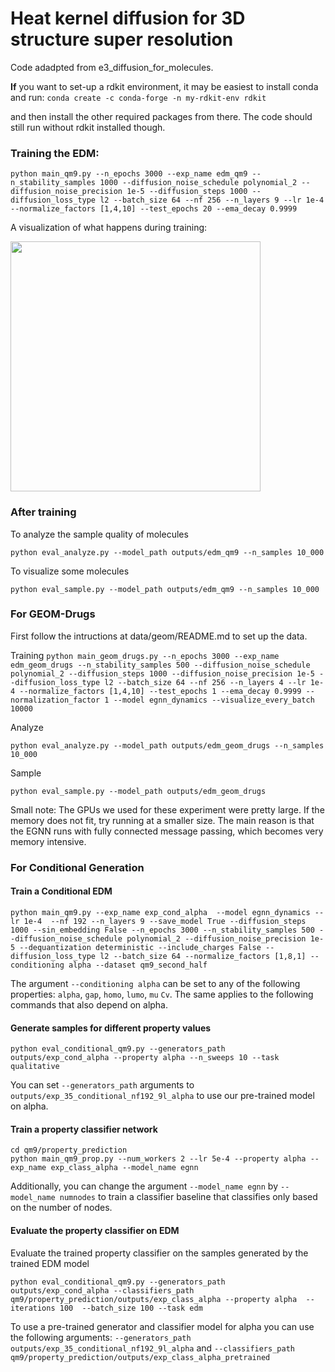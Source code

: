 # Heat kernel diffusion for 3D structure super resolution

Code adadpted from e3_diffusion_for_molecules.

**If** you want to set-up a rdkit environment, it may be easiest to install conda and run:
``conda create -c conda-forge -n my-rdkit-env rdkit``

and then install the other required packages from there. The code should still run without rdkit installed though.


### Training the EDM:

```python main_qm9.py --n_epochs 3000 --exp_name edm_qm9 --n_stability_samples 1000 --diffusion_noise_schedule polynomial_2 --diffusion_noise_precision 1e-5 --diffusion_steps 1000 --diffusion_loss_type l2 --batch_size 64 --nf 256 --n_layers 9 --lr 1e-4 --normalize_factors [1,4,10] --test_epochs 20 --ema_decay 0.9999```


A visualization of what happens during training:

<img src="equivariant_diffusion/training.png" width="400">


### After training

To analyze the sample quality of molecules

```python eval_analyze.py --model_path outputs/edm_qm9 --n_samples 10_000```

To visualize some molecules

```python eval_sample.py --model_path outputs/edm_qm9 --n_samples 10_000```





### For GEOM-Drugs

First follow the intructions at data/geom/README.md to set up the data.

Training
```python main_geom_drugs.py --n_epochs 3000 --exp_name edm_geom_drugs --n_stability_samples 500 --diffusion_noise_schedule polynomial_2 --diffusion_steps 1000 --diffusion_noise_precision 1e-5 --diffusion_loss_type l2 --batch_size 64 --nf 256 --n_layers 4 --lr 1e-4 --normalize_factors [1,4,10] --test_epochs 1 --ema_decay 0.9999 --normalization_factor 1 --model egnn_dynamics --visualize_every_batch 10000```


Analyze

```python eval_analyze.py --model_path outputs/edm_geom_drugs --n_samples 10_000```

Sample

```python eval_sample.py --model_path outputs/edm_geom_drugs```


Small note: The GPUs we used for these experiment were pretty large. If the memory does not fit, try running at a smaller size. The main reason is that the EGNN runs with fully connected message passing, which becomes very memory intensive.

### For Conditional Generation

#### Train a Conditional EDM

```python main_qm9.py --exp_name exp_cond_alpha  --model egnn_dynamics --lr 1e-4  --nf 192 --n_layers 9 --save_model True --diffusion_steps 1000 --sin_embedding False --n_epochs 3000 --n_stability_samples 500 --diffusion_noise_schedule polynomial_2 --diffusion_noise_precision 1e-5 --dequantization deterministic --include_charges False --diffusion_loss_type l2 --batch_size 64 --normalize_factors [1,8,1] --conditioning alpha --dataset qm9_second_half```

The argument `--conditioning alpha` can be set to any of the following properties: `alpha`, `gap`, `homo`, `lumo`, `mu` `Cv`. The same applies to the following commands that also depend on alpha.

#### Generate samples for different property values

```python eval_conditional_qm9.py --generators_path outputs/exp_cond_alpha --property alpha --n_sweeps 10 --task qualitative```

You can set `--generators_path` arguments to `outputs/exp_35_conditional_nf192_9l_alpha` to use our pre-trained model on alpha.


#### Train a property classifier network 
```cd qm9/property_prediction```  
```python main_qm9_prop.py --num_workers 2 --lr 5e-4 --property alpha --exp_name exp_class_alpha --model_name egnn```

Additionally, you can change the argument `--model_name egnn` by `--model_name numnodes` to train a classifier baseline that classifies only based on the number of nodes.

#### Evaluate the property classifier on EDM
Evaluate the trained property classifier on the samples generated by the trained EDM model

```python eval_conditional_qm9.py --generators_path outputs/exp_cond_alpha --classifiers_path qm9/property_prediction/outputs/exp_class_alpha --property alpha  --iterations 100  --batch_size 100 --task edm```

To use a pre-trained generator and classifier model for alpha you can use the following arguments: `--generators_path outputs/exp_35_conditional_nf192_9l_alpha` and `--classifiers_path qm9/property_prediction/outputs/exp_class_alpha_pretrained`



